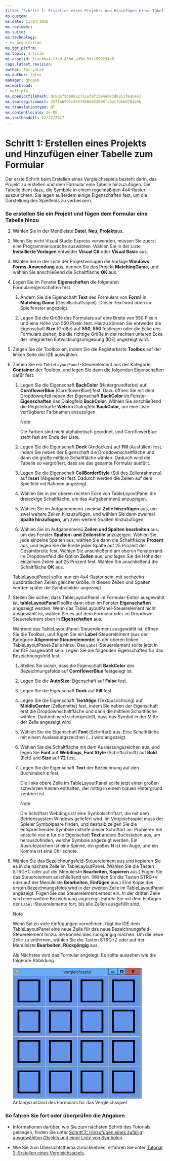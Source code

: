 ```yaml
---
title: "Schritt 1: Erstellen eines Projekts und Hinzufügen einer Tabelle zum Formular | Microsoft-Dokumentation"
ms.custom: 
ms.date: 11/04/2016
ms.reviewer: 
ms.suite: 
ms.technology:
- vs-acquisition
ms.tgt_pltfrm: 
ms.topic: article
ms.assetid: 1cac4ba4-f3cd-43bd-ad5d-50fc599234e8
caps.latest.revision: 
author: TerryGLee
ms.author: tglee
manager: ghogen
ms.workload:
- multiple
ms.openlocfilehash: dc8def9bb088275cef9f15e4e643d6811feab462
ms.sourcegitcommit: 32f1a690fc445f9586d53698fc82c7debd784eeb
ms.translationtype: HT
ms.contentlocale: de-DE
ms.lasthandoff: 12/22/2017
---
```

# <a name="step-1-create-a-project-and-add-a-table-to-your-form"></a>Schritt 1: Erstellen eines Projekts und Hinzufügen einer Tabelle zum Formular
Der erste Schritt beim Erstellen eines Vergleichsspiels besteht darin, das Projekt zu erstellen und dem Formular eine Tabelle hinzuzufügen. Die Tabelle dient dazu, die Symbole in einem regelmäßigen 4x4-Raster auszurichten. Sie legen außerdem einige Eigenschaften fest, um die Darstellung des Spielfelds zu verbessern.  
  
### <a name="to-create-a-project-and-add-a-table-to-your-form"></a>So erstellen Sie ein Projekt und fügen dem Formular eine Tabelle hinzu  
  
1.  Wählen Sie in der Menüleiste **Datei**, **Neu**, **Projekt**aus.  
  
2.  Wenn Sie nicht Visual Studio Express verwenden, müssen Sie zuerst eine Programmiersprache auswählen. Wählen Sie in der Liste **Installierte Vorlagen** entweder **Visual C#** oder **Visual Basic** aus.  
  
3.  Wählen Sie in der Liste der Projektvorlagen die Vorlage **Windows Forms-Anwendung** aus, nennen Sie das Projekt **MatchingGame**, und wählen Sie anschließend die Schaltfläche **OK** aus.  
  
4.  Legen Sie im Fenster **Eigenschaften** die folgenden Formulareigenschaften fest.  
  
    1.  Ändern Sie die Eigenschaft **Text** des Formulars von **Form1** in **Matching Game** (Gesellschaftsspiel). Dieser Text wird oben im Spielfenster angezeigt.  
  
    2.  Legen Sie die Größe des Formulars auf eine Breite von 550 Pixeln und eine Höhe von 550 Pixeln fest. Hierzu können Sie entweder die Eigenschaft **Size** (Größe) auf **550, 550** festlegen oder die Ecke des Formulars ziehen, bis die richtige Größe in der rechten unteren Ecke der integrierten Entwicklungsumgebung (IDE) angezeigt wird.  
  
5.  Zeigen Sie die Toolbox an, indem Sie die Registerkarte **Toolbox** auf der linken Seite der IDE auswählen.  
  
6.  Ziehen Sie ein `TableLayoutPanel`-Steuerelement aus der Kategorie **Container** der Toolbox, und legen Sie dann die folgenden Eigenschaften dafür fest.  
  
    1.  Legen Sie die Eigenschaft **BackColor** (Hintergrundfarbe) auf **CornflowerBlue** (CornflowerBlue) fest. Dazu öffnen Sie mit dem Dropdownpfeil neben der Eigenschaft **BackColor** im Fenster **Eigenschaften** das Dialogfeld **BackColor**.  Wählen Sie anschließend die Registerkarte **Web** im Dialogfeld **BackColor**, um eine Liste verfügbarer Farbnamen anzuzeigen.  
  
        > [!NOTE]
        >  Die Farben sind nicht alphabetisch geordnet, und CornflowerBlue steht fast am Ende der Liste.  
  
    2.  Legen Sie die Eigenschaft **Dock** (Andocken) auf **Fill** (Ausfüllen) fest, indem Sie neben der Eigenschaft die Dropdownschaltfläche und dann die große mittlere Schaltfläche wählen. Dadurch wird die Tabelle so vergrößert, dass sie das gesamte Formular ausfüllt.  
  
    3.  Legen Sie die Eigenschaft **CellBorderStyle** (Stil des Zellenrahmens) auf **Inset** (Abgesenkt) fest. Dadurch werden die Zellen auf dem Spielfeld mit Rahmen angezeigt.  
  
    4.  Wählen Sie in der oberen rechten Ecke von TableLayoutPanel die dreieckige Schaltfläche, um das Aufgabenmenü anzuzeigen.  
  
    5.  Wählen Sie im Aufgabenmenü zweimal **Zeile hinzufügen** aus, um zwei weitere Zeilen hinzuzufügen, und wählen Sie dann zweimal **Spalte hinzufügen**, um zwei weitere Spalten hinzuzufügen.  
  
    6.  Wählen Sie im Aufgabenmenü **Zeilen und Spalten bearbeiten** aus, um das Fenster **Spalten- und Zeilenstile** anzuzeigen. Wählen Sie jede einzelne Spalten aus, wählen Sie dann die Schaltfläche **Prozent** aus, und legen Sie die Breite jeder Spalte auf 25 Prozent der Gesamtbreite fest. Wählen Sie anschließend am oberen Fensterrand im Dropdownfeld die Option **Zeilen** aus, und legen Sie die Höhe der einzelnen Zeilen auf 25 Prozent fest. Wählen Sie anschließend die Schaltfläche **OK** aus.  
  
     TableLayoutPanel sollte nun ein 4x4-Raster sein, mit sechzehn quadratischen Zellen gleicher Größe. In diesen Zeilen und Spalten werden später die Symbolbilder angezeigt.  
  
7.  Stellen Sie sicher, dass TableLayoutPanel im Formular-Editor ausgewählt ist. **tableLayoutPanel1** sollte dann oben im Fenster **Eigenschaften** angezeigt werden. Wenn das TableLayoutPanel-Steuerelement nicht ausgewählt ist, wählen Sie es auf dem Formular oder im Dropdown-Steuerelement oben in **Eigenschaften** aus.  
  
     Während das TableLayoutPanel-Steuerelement ausgewählt ist, öffnen Sie die Toolbox, und fügen Sie ein **Label**-Steuerelement (aus der Kategorie **Allgemeine Steuerelemente**) in der oberen linken TableLayoutPanel-Zelle hinzu. Das `Label`-Steuerelement sollte jetzt in der IDE ausgewählt sein. Legen Sie die folgenden Eigenschaften für das Bezeichnungsfeld fest:  
  
    1.  Stellen Sie sicher, dass die Eigenschaft **BackColor** des Bezeichnungsfelds auf **CornflowerBlue** festgelegt ist.  
  
    2.  Legen Sie die **AutoSize**-Eigenschaft auf **False** fest.  
  
    3.  Legen Sie die Eigenschaft **Dock** auf **Fill** fest.  
  
    4.  Legen Sie die Eigenschaft **TextAlign** (Textausrichtung) auf **MiddleCenter** (Zellenmitte) fest, indem Sie neben der Eigenschaft erst die Dropdownschaltfläche und dann die mittlere Schaltfläche wählen. Dadurch wird sichergestellt, dass das Symbol in der Mitte der Zelle angezeigt wird  
  
    5.  Wählen Sie die Eigenschaft **Font** (Schriftart) aus. Eine Schaltfläche mit einem Auslassungszeichen (…) wird angezeigt.  
  
    6.  Wählen Sie die Schaltfläche mit dem Auslassungszeichen aus, und legen Sie **Font** auf **Webdings**, **Font Style** (Schriftschnitt) auf **Bold** (Fett) und **Size** auf **72** fest.  
  
    7.  Legen Sie die Eigenschaft **Text** der Bezeichnung auf den Buchstaben **c** fest.  
  
         Die linke obere Zelle im TableLayoutPanel sollte jetzt einen großen schwarzen Kasten enthalten, der mittig in einem blauen Hintergrund zentriert ist.  
  
        > [!NOTE]
        >  Die Schriftart Webdings ist eine Symbolschriftart, die mit dem Betriebssystem Windows geliefert wird. Im Vergleichsspiel muss der Spieler Symbolpaare finden, und deshalb zeigen Sie die entsprechenden Symbole mithilfe dieser Schriftart an. Probieren Sie anstelle von **c** für die Eigenschaft **Text** andere Buchstaben aus, um herauszufinden, welche Symbole angezeigt werden. Ein Ausrufezeichen ist eine Spinne, ein großes N ist ein Auge, und ein Komma ist eine Chilischote.  
  
8.  Wählen Sie das Bezeichnungsfeld-Steuerelement aus und kopieren Sie es in die nächste Zelle im TableLayoutPanel. (Wählen Sie die Tasten STRG+C oder auf der Menüleiste **Bearbeiten**, **Kopieren** aus.) Fügen Sie das Steuerelement anschließend ein. (Wählen Sie die Tasten STRG+V oder auf der Menüleiste **Bearbeiten**, **Einfügen** aus.) Eine Kopie des ersten Bezeichnungsfelds wird in der zweiten Zelle im TableLayoutPanel angezeigt. Fügen Sie das Steuerelement erneut ein. In der dritten Zelle wird eine weitere Bezeichnung angezeigt. Fahren Sie mit dem Einfügen der `Label`-Steuerelemente fort, bis alle Zellen ausgefüllt sind.  
  
    > [!NOTE]
    >  Wenn Sie zu viele Einfügungen vornehmen, fügt die IDE dem TableLayoutPanel eine neue Zeile für das neue Bezeichnungsfeld-Steuerelement hinzu. Sie können dies rückgängig machen. Um die neue Zelle zu entfernen, wählen Sie die Tasten STRG+Z oder auf der Menüleiste **Bearbeiten**, **Rückgängig** aus.  
  
     Als Nächstes wird das Formular angelegt. Es sollte aussehen wie die folgende Abbildung.  
  
     ![Anfängliches Formular des Memoryspiels](../ide/media/express_tut4step1.png "Express_Tutorial4Schritt1")  
Anfangszustand des Formulars für das Vergleichsspiel  
  
### <a name="to-continue-or-review"></a>So fahren Sie fort oder überprüfen die Angaben  
  
-   Informationen darüber, wie Sie zum nächsten Schritt des Tutorials gelangen, finden Sie unter [Schritt 2: Hinzufügen eines zufällig ausgewählten Objekts und einer Liste von Symbolen](../ide/step-2-add-a-random-object-and-a-list-of-icons.md).  
  
-   Wie Sie zum Übersichtsthema zurückkehren, erfahren Sie unter [Tutorial 3: Erstellen eines Vergleichsspiels](../ide/tutorial-3-create-a-matching-game.md).